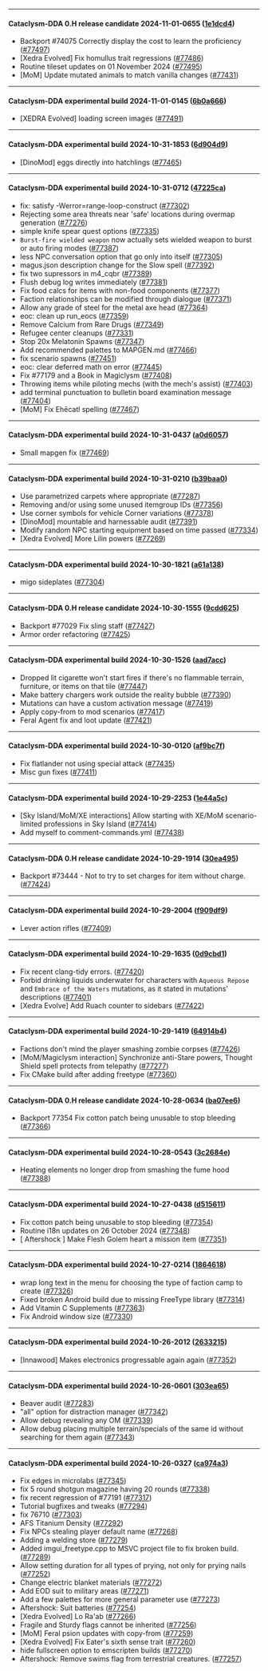 
---

#### Cataclysm-DDA 0.H release candidate 2024-11-01-0655 ([1e1dcd4](https://github.com/CleverRaven/Cataclysm-DDA/releases/tag/cdda-0.H-2024-11-01-0655))

* Backport #74075 Correctly display the cost to learn the proficiency ([#77497](https://github.com/CleverRaven/Cataclysm-DDA/pull/77497))
* [Xedra Evolved] Fix homullus trait regressions ([#77486](https://github.com/CleverRaven/Cataclysm-DDA/pull/77486))
* Routine tileset updates on 01 November 2024 ([#77495](https://github.com/CleverRaven/Cataclysm-DDA/pull/77495))
* [MoM] Update mutated animals to match vanilla changes ([#77431](https://github.com/CleverRaven/Cataclysm-DDA/pull/77431))

---

#### Cataclysm-DDA experimental build 2024-11-01-0145 ([6b0a666](https://github.com/CleverRaven/Cataclysm-DDA/releases/tag/cdda-experimental-2024-11-01-0145))

* [XEDRA Evolved] loading screen images ([#77491](https://github.com/CleverRaven/Cataclysm-DDA/pull/77491))

---

#### Cataclysm-DDA experimental build 2024-10-31-1853 ([6d904d9](https://github.com/CleverRaven/Cataclysm-DDA/releases/tag/cdda-experimental-2024-10-31-1853))

* [DinoMod] eggs directly into hatchlings ([#77465](https://github.com/CleverRaven/Cataclysm-DDA/pull/77465))

---

#### Cataclysm-DDA experimental build 2024-10-31-0712 ([47225ca](https://github.com/CleverRaven/Cataclysm-DDA/releases/tag/cdda-experimental-2024-10-31-0712))

* fix: satisfy -Werror=range-loop-construct ([#77302](https://github.com/CleverRaven/Cataclysm-DDA/pull/77302))
* Rejecting some area threats near 'safe' locations during overmap generation ([#77276](https://github.com/CleverRaven/Cataclysm-DDA/pull/77276))
* simple knife spear quest options ([#77335](https://github.com/CleverRaven/Cataclysm-DDA/pull/77335))
* `Burst-fire wielded weapon` now actually sets wielded weapon to burst or auto firing modes ([#77387](https://github.com/CleverRaven/Cataclysm-DDA/pull/77387))
* less NPC conversation option that go only into itself ([#77305](https://github.com/CleverRaven/Cataclysm-DDA/pull/77305))
* magus.json description change for the Slow spell ([#77392](https://github.com/CleverRaven/Cataclysm-DDA/pull/77392))
* fix two supressors in m4_cqbr ([#77389](https://github.com/CleverRaven/Cataclysm-DDA/pull/77389))
* Flush debug log writes immediately ([#77381](https://github.com/CleverRaven/Cataclysm-DDA/pull/77381))
* Fix food calcs for items with non-food components ([#77377](https://github.com/CleverRaven/Cataclysm-DDA/pull/77377))
* Faction relationships can be modified through dialogue ([#77371](https://github.com/CleverRaven/Cataclysm-DDA/pull/77371))
* Allow any grade of steel for the metal axe head ([#77364](https://github.com/CleverRaven/Cataclysm-DDA/pull/77364))
* eoc: clean up run_eocs ([#77359](https://github.com/CleverRaven/Cataclysm-DDA/pull/77359))
* Remove Calcium from Rare Drugs ([#77349](https://github.com/CleverRaven/Cataclysm-DDA/pull/77349))
* Refugee center cleanups ([#77331](https://github.com/CleverRaven/Cataclysm-DDA/pull/77331))
* Stop 20x Melatonin Spawns ([#77347](https://github.com/CleverRaven/Cataclysm-DDA/pull/77347))
* Add recommended palettes to MAPGEN.md ([#77466](https://github.com/CleverRaven/Cataclysm-DDA/pull/77466))
* fix scenario spawns ([#77451](https://github.com/CleverRaven/Cataclysm-DDA/pull/77451))
* eoc: clear deferred math on error ([#77445](https://github.com/CleverRaven/Cataclysm-DDA/pull/77445))
* Fix #77179 and a Book in Magiclysm ([#77408](https://github.com/CleverRaven/Cataclysm-DDA/pull/77408))
* Throwing items while piloting mechs (with the mech's assist) ([#77403](https://github.com/CleverRaven/Cataclysm-DDA/pull/77403))
* add terminal punctuation to bulletin board examination message ([#77404](https://github.com/CleverRaven/Cataclysm-DDA/pull/77404))
* [MoM] Fix Ehēcatl spelling ([#77467](https://github.com/CleverRaven/Cataclysm-DDA/pull/77467))

---

#### Cataclysm-DDA experimental build 2024-10-31-0437 ([a0d6057](https://github.com/CleverRaven/Cataclysm-DDA/releases/tag/cdda-experimental-2024-10-31-0437))

* Small mapgen fix ([#77469](https://github.com/CleverRaven/Cataclysm-DDA/pull/77469))

---

#### Cataclysm-DDA experimental build 2024-10-31-0210 ([b39baa0](https://github.com/CleverRaven/Cataclysm-DDA/releases/tag/cdda-experimental-2024-10-31-0210))

* Use parametrized carpets where appropriate ([#77287](https://github.com/CleverRaven/Cataclysm-DDA/pull/77287))
* Removing and/or using some unused itemgroup IDs ([#77356](https://github.com/CleverRaven/Cataclysm-DDA/pull/77356))
* Use corner symbols for vehicle Corner variations ([#77378](https://github.com/CleverRaven/Cataclysm-DDA/pull/77378))
* [DinoMod] mountable and harnessable audit ([#77391](https://github.com/CleverRaven/Cataclysm-DDA/pull/77391))
* Modify random NPC starting equipment based on time passed ([#77334](https://github.com/CleverRaven/Cataclysm-DDA/pull/77334))
* [Xedra Evolved] More Lilin powers ([#77269](https://github.com/CleverRaven/Cataclysm-DDA/pull/77269))

---

#### Cataclysm-DDA experimental build 2024-10-30-1821 ([a61a138](https://github.com/CleverRaven/Cataclysm-DDA/releases/tag/cdda-experimental-2024-10-30-1821))

* migo sideplates ([#77304](https://github.com/CleverRaven/Cataclysm-DDA/pull/77304))

---

#### Cataclysm-DDA 0.H release candidate 2024-10-30-1555 ([9cdd625](https://github.com/CleverRaven/Cataclysm-DDA/releases/tag/cdda-0.H-2024-10-30-1555))

* Backport #77029 Fix sling staff ([#77427](https://github.com/CleverRaven/Cataclysm-DDA/pull/77427))
* Armor order refactoring ([#77425](https://github.com/CleverRaven/Cataclysm-DDA/pull/77425))

---

#### Cataclysm-DDA experimental build 2024-10-30-1526 ([aad7acc](https://github.com/CleverRaven/Cataclysm-DDA/releases/tag/cdda-experimental-2024-10-30-1526))

* Dropped lit cigarette won't start fires if there's no flammable terrain, furniture, or items on that tile ([#77447](https://github.com/CleverRaven/Cataclysm-DDA/pull/77447))
* Make battery chargers work outside the reality bubble ([#77390](https://github.com/CleverRaven/Cataclysm-DDA/pull/77390))
* Mutations can have a custom activation message ([#77419](https://github.com/CleverRaven/Cataclysm-DDA/pull/77419))
* Apply copy-from to mod scenarios ([#77417](https://github.com/CleverRaven/Cataclysm-DDA/pull/77417))
* Feral Agent fix and loot update ([#77421](https://github.com/CleverRaven/Cataclysm-DDA/pull/77421))

---

#### Cataclysm-DDA experimental build 2024-10-30-0120 ([af9bc7f](https://github.com/CleverRaven/Cataclysm-DDA/releases/tag/cdda-experimental-2024-10-30-0120))

* Fix flatlander not using special attack ([#77435](https://github.com/CleverRaven/Cataclysm-DDA/pull/77435))
* Misc gun fixes ([#77411](https://github.com/CleverRaven/Cataclysm-DDA/pull/77411))

---

#### Cataclysm-DDA experimental build 2024-10-29-2253 ([1e44a5c](https://github.com/CleverRaven/Cataclysm-DDA/releases/tag/cdda-experimental-2024-10-29-2253))

* [Sky Island/MoM/XE interactions] Allow starting with XE/MoM scenario-limited professions in Sky Island ([#77414](https://github.com/CleverRaven/Cataclysm-DDA/pull/77414))
* Add myself to comment-commands.yml ([#77438](https://github.com/CleverRaven/Cataclysm-DDA/pull/77438))

---

#### Cataclysm-DDA 0.H release candidate 2024-10-29-1914 ([30ea495](https://github.com/CleverRaven/Cataclysm-DDA/releases/tag/cdda-0.H-2024-10-29-1914))

* Backport #73444 - Not to try to set charges for item without charge. ([#77424](https://github.com/CleverRaven/Cataclysm-DDA/pull/77424))

---

#### Cataclysm-DDA experimental build 2024-10-29-2004 ([f909df9](https://github.com/CleverRaven/Cataclysm-DDA/releases/tag/cdda-experimental-2024-10-29-2004))

* Lever action rifles ([#77409](https://github.com/CleverRaven/Cataclysm-DDA/pull/77409))

---

#### Cataclysm-DDA experimental build 2024-10-29-1635 ([0d9cbd1](https://github.com/CleverRaven/Cataclysm-DDA/releases/tag/cdda-experimental-2024-10-29-1635))

* Fix recent clang-tidy errors. ([#77420](https://github.com/CleverRaven/Cataclysm-DDA/pull/77420))
* Forbid drinking liquids underwater for characters with `Aqueous Repose` and `Embrace of the Waters` mutations, as it stated in mutations' descriptions ([#77401](https://github.com/CleverRaven/Cataclysm-DDA/pull/77401))
* [Xedra Evolve] Add Ruach counter to sidebars ([#77422](https://github.com/CleverRaven/Cataclysm-DDA/pull/77422))

---

#### Cataclysm-DDA experimental build 2024-10-29-1419 ([64914b4](https://github.com/CleverRaven/Cataclysm-DDA/releases/tag/cdda-experimental-2024-10-29-1419))

* Factions don't mind the player smashing zombie corpses ([#77426](https://github.com/CleverRaven/Cataclysm-DDA/pull/77426))
* [MoM/Magiclysm interaction] Synchronize anti-Stare powers, Thought Shield spell protects from telepathy ([#77277](https://github.com/CleverRaven/Cataclysm-DDA/pull/77277))
* Fix CMake build after adding freetype ([#77360](https://github.com/CleverRaven/Cataclysm-DDA/pull/77360))

---

#### Cataclysm-DDA 0.H release candidate 2024-10-28-0634 ([ba07ee6](https://github.com/CleverRaven/Cataclysm-DDA/releases/tag/cdda-0.H-2024-10-28-0634))

* Backport 77354 Fix cotton patch being unusable to stop bleeding ([#77366](https://github.com/CleverRaven/Cataclysm-DDA/pull/77366))

---

#### Cataclysm-DDA experimental build 2024-10-28-0543 ([3c2684e](https://github.com/CleverRaven/Cataclysm-DDA/releases/tag/cdda-experimental-2024-10-28-0543))

* Heating elements no longer drop from smashing the fume hood ([#77388](https://github.com/CleverRaven/Cataclysm-DDA/pull/77388))

---

#### Cataclysm-DDA experimental build 2024-10-27-0438 ([d515611](https://github.com/CleverRaven/Cataclysm-DDA/releases/tag/cdda-experimental-2024-10-27-0438))

* Fix cotton patch being unusable to stop bleeding ([#77354](https://github.com/CleverRaven/Cataclysm-DDA/pull/77354))
* Routine i18n updates on 26 October 2024 ([#77348](https://github.com/CleverRaven/Cataclysm-DDA/pull/77348))
* [ Aftershock ] Make Flesh Golem heart a mission item ([#77351](https://github.com/CleverRaven/Cataclysm-DDA/pull/77351))

---

#### Cataclysm-DDA experimental build 2024-10-27-0214 ([1864618](https://github.com/CleverRaven/Cataclysm-DDA/releases/tag/cdda-experimental-2024-10-27-0214))

* wrap long text in the menu for choosing the type of faction camp to create ([#77326](https://github.com/CleverRaven/Cataclysm-DDA/pull/77326))
* Fixed broken Android build due to missing FreeType library ([#77314](https://github.com/CleverRaven/Cataclysm-DDA/pull/77314))
* Add Vitamin C Supplements ([#77363](https://github.com/CleverRaven/Cataclysm-DDA/pull/77363))
* Fix Android window size ([#77330](https://github.com/CleverRaven/Cataclysm-DDA/pull/77330))

---

#### Cataclysm-DDA experimental build 2024-10-26-2012 ([2633215](https://github.com/CleverRaven/Cataclysm-DDA/releases/tag/cdda-experimental-2024-10-26-2012))

* [Innawood] Makes electronics progressable again again ([#77352](https://github.com/CleverRaven/Cataclysm-DDA/pull/77352))

---

#### Cataclysm-DDA experimental build 2024-10-26-0601 ([303ea65](https://github.com/CleverRaven/Cataclysm-DDA/releases/tag/cdda-experimental-2024-10-26-0601))

* Beaver audit ([#77283](https://github.com/CleverRaven/Cataclysm-DDA/pull/77283))
* "all" option for distraction manager ([#77342](https://github.com/CleverRaven/Cataclysm-DDA/pull/77342))
* Allow debug revealing any OM ([#77339](https://github.com/CleverRaven/Cataclysm-DDA/pull/77339))
* Allow debug placing multiple terrain/specials of the same id without searching for them again ([#77343](https://github.com/CleverRaven/Cataclysm-DDA/pull/77343))

---

#### Cataclysm-DDA experimental build 2024-10-26-0327 ([ca974a3](https://github.com/CleverRaven/Cataclysm-DDA/releases/tag/cdda-experimental-2024-10-26-0327))

* Fix edges in microlabs ([#77345](https://github.com/CleverRaven/Cataclysm-DDA/pull/77345))
* fix 5 round shotgun magazine having 20 rounds ([#77338](https://github.com/CleverRaven/Cataclysm-DDA/pull/77338))
* fix recent regression of #77191 ([#77317](https://github.com/CleverRaven/Cataclysm-DDA/pull/77317))
* Tutorial bugfixes and tweaks ([#77294](https://github.com/CleverRaven/Cataclysm-DDA/pull/77294))
* fix 76710 ([#77303](https://github.com/CleverRaven/Cataclysm-DDA/pull/77303))
* AFS Titanium Density ([#77292](https://github.com/CleverRaven/Cataclysm-DDA/pull/77292))
* Fix NPCs stealing player default name ([#77268](https://github.com/CleverRaven/Cataclysm-DDA/pull/77268))
* Adding a welding store ([#77279](https://github.com/CleverRaven/Cataclysm-DDA/pull/77279))
* Added imgui_freetype.cpp to MSVC project file to fix broken build. ([#77289](https://github.com/CleverRaven/Cataclysm-DDA/pull/77289))
* Allow setting duration for all types of prying, not only for prying nails ([#77252](https://github.com/CleverRaven/Cataclysm-DDA/pull/77252))
* Change electric blanket materials ([#77272](https://github.com/CleverRaven/Cataclysm-DDA/pull/77272))
* Add EOD suit to military areas ([#77271](https://github.com/CleverRaven/Cataclysm-DDA/pull/77271))
* Add a few palettes for more general parameter use ([#77273](https://github.com/CleverRaven/Cataclysm-DDA/pull/77273))
* Aftershock: Suit batteries ([#77254](https://github.com/CleverRaven/Cataclysm-DDA/pull/77254))
* [Xedra Evolved] Lo Ra'ab ([#77266](https://github.com/CleverRaven/Cataclysm-DDA/pull/77266))
* Fragile and Sturdy flags cannot be inherited ([#77256](https://github.com/CleverRaven/Cataclysm-DDA/pull/77256))
* [MoM] Feral psion updates with copy-from ([#77259](https://github.com/CleverRaven/Cataclysm-DDA/pull/77259))
* [Xedra Evolved] Fix Eater's sixth sense trait ([#77260](https://github.com/CleverRaven/Cataclysm-DDA/pull/77260))
* hide fullscreen option to emscripten builds ([#77270](https://github.com/CleverRaven/Cataclysm-DDA/pull/77270))
* Aftershock: Remove swims flag from terrestrial creatures. ([#77257](https://github.com/CleverRaven/Cataclysm-DDA/pull/77257))

